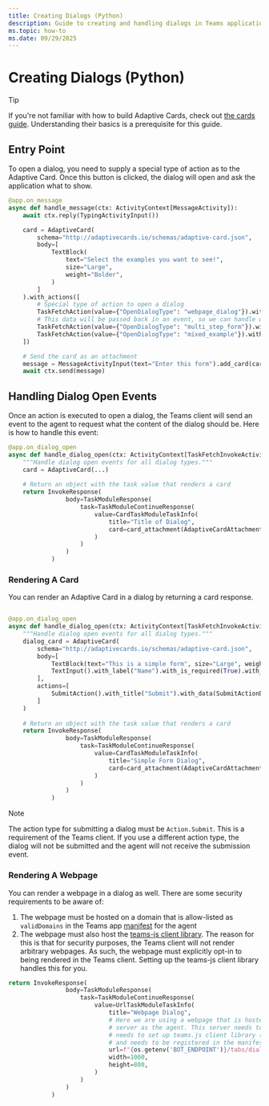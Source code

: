 ```yaml
---
title: Creating Dialogs (Python)
description: Guide to creating and handling dialogs in Teams applications, covering dialog opening mechanisms, content rendering using Adaptive Cards or webpages, and security considerations for web content integration.
ms.topic: how-to
ms.date: 09/29/2025
---
```


# Creating Dialogs (Python)

> [!TIP]
> If you're not familiar with how to build Adaptive Cards, check out [the cards guide](../adaptive-cards/overview.md). Understanding their basics is a prerequisite for this guide.

## Entry Point

To open a dialog, you need to supply a special type of action as to the Adaptive Card. Once this button is clicked, the dialog will open and ask the application what to show.

```python
@app.on_message
async def handle_message(ctx: ActivityContext[MessageActivity]):
    await ctx.reply(TypingActivityInput())

    card = AdaptiveCard(
        schema="http://adaptivecards.io/schemas/adaptive-card.json",
        body=[
            TextBlock(
                text="Select the examples you want to see!",
                size="Large",
                weight="Bolder",
            )
        ]
    ).with_actions([
        # Special type of action to open a dialog
        TaskFetchAction(value={"OpenDialogType": "webpage_dialog"}).with_title("Webpage Dialog"),
        # This data will be passed back in an event, so we can handle what to show in the dialog
        TaskFetchAction(value={"OpenDialogType": "multi_step_form"}).with_title("Multi-step Form"),
        TaskFetchAction(value={"OpenDialogType": "mixed_example"}).with_title("Mixed Example")
    ])

    # Send the card as an attachment
    message = MessageActivityInput(text="Enter this form").add_card(card)
    await ctx.send(message)
```

## Handling Dialog Open Events

Once an action is executed to open a dialog, the Teams client will send an event to the agent to request what the content of the dialog should be. Here is how to handle this event:

```python
@app.on_dialog_open
async def handle_dialog_open(ctx: ActivityContext[TaskFetchInvokeActivity]):
    """Handle dialog open events for all dialog types."""
    card = AdaptiveCard(...)
    
    # Return an object with the task value that renders a card
    return InvokeResponse(
                body=TaskModuleResponse(
                    task=TaskModuleContinueResponse(
                        value=CardTaskModuleTaskInfo(
                            title="Title of Dialog",
                            card=card_attachment(AdaptiveCardAttachment(content=card)),
                        )
                    )
                )
            )
```

### Rendering A Card

You can render an Adaptive Card in a dialog by returning a card response.

```python

@app.on_dialog_open
async def handle_dialog_open(ctx: ActivityContext[TaskFetchInvokeActivity]):
    """Handle dialog open events for all dialog types."""
    dialog_card = AdaptiveCard(
        schema="http://adaptivecards.io/schemas/adaptive-card.json",
        body=[
            TextBlock(text="This is a simple form", size="Large", weight="Bolder"),
            TextInput().with_label("Name").with_is_required(True).with_id("name").with_placeholder("Enter your name"),
        ],
        actions=[
            SubmitAction().with_title("Submit").with_data(SubmitActionData(ms_teams={"SubmissionDialogType": "simple_form"}))
        ]
    )
    
    # Return an object with the task value that renders a card
    return InvokeResponse(
                body=TaskModuleResponse(
                    task=TaskModuleContinueResponse(
                        value=CardTaskModuleTaskInfo(
                            title="Simple Form Dialog",
                            card=card_attachment(AdaptiveCardAttachment(content=dialog_card)),
                        )
                    )
                )
            )
```

> [!NOTE]
> The action type for submitting a dialog must be `Action.Submit`. This is a requirement of the Teams client. If you use a different action type, the dialog will not be submitted and the agent will not receive the submission event.

### Rendering A Webpage

You can render a webpage in a dialog as well. There are some security requirements to be aware of:

1. The webpage must be hosted on a domain that is allow-listed as `validDomains` in the Teams app [manifest](~/teams/deployment/manifest.md) for the agent
2. The webpage must also host the [teams-js client library](https://www.npmjs.com/package/@microsoft/teams-js). The reason for this is that for security purposes, the Teams client will not render arbitrary webpages. As such, the webpage must explicitly opt-in to being rendered in the Teams client. Setting up the teams-js client library handles this for you.

```python
return InvokeResponse(
                body=TaskModuleResponse(
                    task=TaskModuleContinueResponse(
                        value=UrlTaskModuleTaskInfo(
                            title="Webpage Dialog",
                            # Here we are using a webpage that is hosted in the same
                            # server as the agent. This server needs to be publicly accessible,
                            # needs to set up teams.js client library (https://www.npmjs.com/package/@microsoft/teams-js)
                            # and needs to be registered in the manifest.
                            url=f"{os.getenv('BOT_ENDPOINT')}/tabs/dialog-webpage",
                            width=1000,
                            height=800,
                        )
                    )
                )
            )
```
